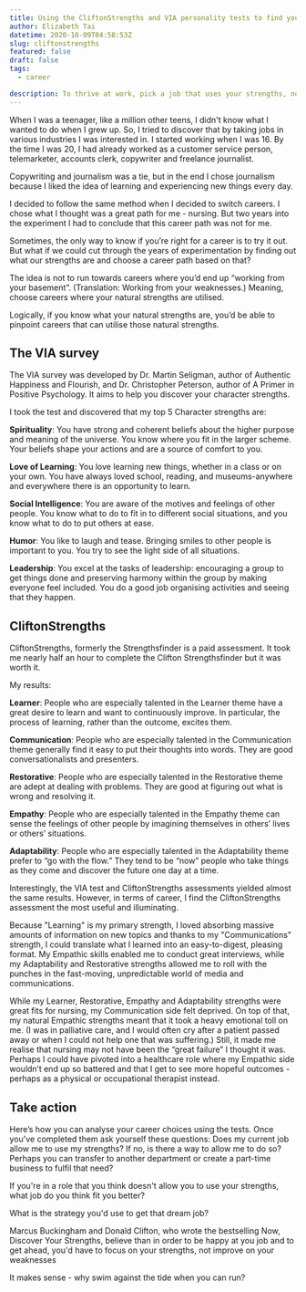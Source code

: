 ```yaml
---
title: Using the CliftonStrengths and VIA personality tests to find your dream job
author: Elizabeth Tai
datetime: 2020-10-09T04:58:53Z
slug: cliftonstrengths
featured: false
draft: false
tags:
  - career

description: To thrive at work, pick a job that uses your strengths, not your weaknesses. These tests can help you uncover them.
---
```


When I was a teenager, like a million other teens, I didn't know what I wanted to do when I grew up. So, I tried to discover that by taking jobs in various industries I was interested in. I started working when I was 16. By the time I was 20, I had already worked as a customer service person, telemarketer, accounts clerk, copywriter and freelance journalist.

Copywriting and journalism was a tie, but in the end I chose journalism because I liked the idea of learning and experiencing new things every day.

I decided to follow the same method when I decided to switch careers. I chose what I thought was a great path for me - nursing. But two years into the experiment I had to conclude that this career path was not for me.

Sometimes, the only way to know if you’re right for a career is to try it out. But what if we could cut through the years of experimentation by finding out what our strengths are and choose a career path based on that?

The idea is not to run towards careers where you’d end up “working from your basement”. (Translation: Working from your weaknesses.) Meaning, choose careers where your natural strengths are utilised.

Logically, if you know what your natural strengths are, you’d be able to pinpoint careers that can utilise those natural strengths.

## The VIA survey

The VIA survey was developed by Dr. Martin Seligman, author of Authentic Happiness and Flourish, and Dr. Christopher Peterson, author of A Primer in Positive Psychology. It aims to help you discover your character strengths.

I took the test and discovered that my top 5 Character strengths are:

**Spirituality**: You have strong and coherent beliefs about the higher purpose and meaning of the universe. You know where you fit in the larger scheme. Your beliefs shape your actions and are a source of comfort to you.

**Love of Learning**: You love learning new things, whether in a class or on your own. You have always loved school, reading, and museums-anywhere and everywhere there is an opportunity to learn.

**Social Intelligence**: You are aware of the motives and feelings of other people. You know what to do to fit in to different social situations, and you know what to do to put others at ease.

**Humor**: You like to laugh and tease. Bringing smiles to other people is important to you. You try to see the light side of all situations.

**Leadership**: You excel at the tasks of leadership: encouraging a group to get things done and preserving harmony within the group by making everyone feel included. You do a good job organising activities and seeing that they happen.

## CliftonStrengths

CliftonStrengths, formerly the Strengthsfinder is a paid assessment. It took me nearly half an hour to complete the Clifton Strengthsfinder but it was worth it.

My results:

**Learner**: People who are especially talented in the Learner theme have a great desire to learn and want to continuously improve. In particular, the process of learning, rather than the outcome, excites them.

**Communication**: People who are especially talented in the Communication theme generally find it easy to put their thoughts into words. They are good conversationalists and presenters.

**Restorative**: People who are especially talented in the Restorative theme are adept at dealing with problems. They are good at figuring out what is wrong and resolving it.

**Empathy**: People who are especially talented in the Empathy theme can sense the feelings of other people by imagining themselves in others’ lives or others’ situations.

**Adaptability**: People who are especially talented in the Adaptability theme prefer to “go with the flow.” They tend to be “now” people who take things as they come and discover the future one day at a time.

Interestingly, the VIA test and CliftonStrengths assessments yielded almost the same results. However, in terms of career, I find the CliftonStrengths assessment the most useful and illuminating.

Because "Learning" is my primary strength, I loved absorbing massive amounts of information on new topics and thanks to my "Communications" strength, I could translate what I learned into an easy-to-digest, pleasing format. My Empathic skills enabled me to conduct great interviews, while my Adaptability and Restorative strengths allowed me to roll with the punches in the fast-moving, unpredictable world of media and communications.

While my Learner, Restorative, Empathy and Adaptability strengths were great fits for nursing, my Communication side felt deprived. On top of that, my natural Empathic strengths meant that it took a heavy emotional toll on me. (I was in palliative care, and I would often cry after a patient passed away or when I could not help one that was suffering.) Still, it made me realise that nursing may not have been the “great failure” I thought it was. Perhaps I could have pivoted into a healthcare role where my Empathic side wouldn’t end up so battered and that I get to see more hopeful outcomes - perhaps as a physical or occupational therapist instead.

## Take action

Here’s how you can analyse your career choices using the tests. Once you've completed them ask yourself these questions:
Does my current job allow me to use my strengths?
If no, is there a way to allow me to do so? Perhaps you can transfer to another department or create a part-time business to fulfil that need?

If you're in a role that you think doesn't allow you to use your strengths, what job do you think fit you better?

What is the strategy you'd use to get that dream job?

Marcus Buckingham and Donald Clifton, who wrote the bestselling Now, Discover Your Strengths, believe than in order to be happy at you job and to get ahead, you'd have to focus on your strengths, not improve on your weaknesses

It makes sense - why swim against the tide when you can run?
